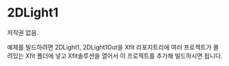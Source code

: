 # 2DLight1

저작권 없음.

예제를 빌드하려면 2DLight1, 2DLight1Out을 Xfit 리포지트리에 여러 프로젝트가 몰려있는 Xfit 폴더에 넣고 Xfit솔루션을 열어서 이 프로젝트를 추가해 빌드하시면 됩니다.
